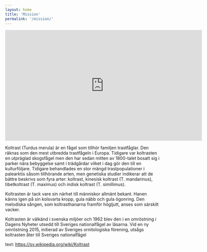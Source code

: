 ```yaml
---
layout: home
title: 'Mission'
permalink: '/mission/'
---
```


<iframe src="https://player.vimeo.com/video/118930172" width="640" height="360" frameborder="0" webkitallowfullscreen mozallowfullscreen allowfullscreen></iframe>


Koltrast (Turdus merula) är en fågel som tillhör familjen trastfåglar. Den räknas som den mest utbredda trastfågeln i Europa. Tidigare var koltrasten en utpräglad skogsfågel men den har sedan mitten av 1800-talet bosatt sig i parker nära bebyggelse samt i trädgårdar vilket i dag gör den till en kulturföljare. Tidigare behandlades en stor mängd trastpopulationer i palearktis såsom tillhörande arten, men genetiska studier indikerar att de bättre beskrivs som fyra arter: koltrast, kinesisk koltrast (T. mandarinus), tibetkoltrast (T. maximus) och indisk koltrast (T. simillimus).

Koltrasten är tack vare sin närhet till människor allmänt bekant. Hanen känns igen på sin kolsvarta kropp, gula näbb och gula ögonring. Den melodiska sången, som koltrasthanarna framför högljutt, anses som särskilt vacker.

Koltrasten är välkänd i svenska miljöer och 1962 blev den i en omröstning i Dagens Nyheter utsedd till Sveriges nationalfågel av läsarna. Vid en ny omröstning 2015, initierad av Sveriges ornitologiska förening, utsågs koltrasten åter till Sveriges nationalfågel


text: https://sv.wikipedia.org/wiki/Koltrast
